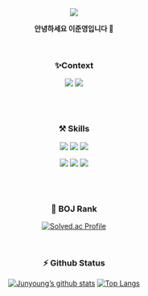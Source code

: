 
<div align="center">
<img src="https://capsule-render.vercel.app/api?type=Waving&color=0:3AA6B9,40:FFD0D0,60:FF9EAA,100:C1ECE4&height=200&section=header&text=Welcome&fontSize=50&fontColor=ffffff&fontAlignY=35&animation=fadeIn&desc=이준영의%20GitHub%20Profile&descAlign=55&descSize=15&descAlignY=50" />




<p align="center"><strong>안녕하세요 이준영입니다 🙌</strong></p>

<br>


### ✨Context


<p align="center"> 
<a href="https://velog.io/@dlzlqlzl"> <img src="https://img.shields.io/badge/Blog-3DDC84??style=flat-square&logo=Velog&logoColor=white"/></a>
<img src="https://img.shields.io/badge/lionalmessi@naver.com-EA4335??style=flat-square&logo=Mail.Ru&logoColor=white"/>
</p>

<br><br>


### ⚒ Skills



<p align="center">
  <img src="https://img.shields.io/badge/Spring-6DB33F?style=for-the-badge&logo=Spring&logoColor=white"> <img src="https://img.shields.io/badge/Springboot-6DB33F?style=for-the-badge&logo=Springboot&logoColor=white"> <img src="https://img.shields.io/badge/intellij%20idea-000000?style=for-the-badge&logo=intellijidea&logoColor=white"> 
</p>



<p align="center">
  <img src="https://img.shields.io/badge/java-007396?style=for-the-badge&logo=java&logoColor=white"> <img src="https://img.shields.io/badge/MySQL-4479A1?style=for-the-badge&logo=MySQL&logoColor=white"> <img src="https://img.shields.io/badge/C++-00599c?style=for-the-badge&logo=cplusplus&logoColor=white">
  
</p>

<br>
<!--  
<p align="center">
  <img src="https://img.shields.io/badge/Python-3776AB?style=for-the-badge&logo=Python&logoColor=white"> 
  <img src="https://img.shields.io/badge/linux-FCC624?style=for-the-badge&logo=linux&logoColor=black"> 
   <img src="https://img.shields.io/badge/C-A8B9CC?style=for-the-badge&logo=c&logoColor=black">
  
</p>

<p align="center">
      <img src="https://img.shields.io/badge/github-181717?style=for-the-badge&logo=github&logoColor=white"> <img src="https://img.shields.io/badge/Slack-4A154B?style=for-the-badge&logo=Slack&logoColor=white">
</p>
-->

<br>

### 💯 BOJ Rank


[![Solved.ac Profile](http://mazassumnida.wtf/api/v2/generate_badge?boj=dlzlqlzl)](https://solved.ac/dlzlqlzl/)

<br>

### ⚡️ Github Status

[![Junyoung’s github stats](https://github-readme-stats.vercel.app/api?username=BangTtagGum&show_icons=true&include_all_commits=true&bg_color=30,e96443,904e95&title_color=fff&text_color=fff)](https://github.com/BangTtagGum/github-readme-stats)
[![Top Langs](https://github-readme-stats.vercel.app/api/top-langs/?username=BangTtagGum&layout=compact&bg_color=30,e96443,904e95&title_color=fff&text_color=fff&hide=jupyter%20notebook)](https://github.com/BangTtagGum/github-readme-stats)

</div>
<!--
**BangTtagGum/BangTtagGum** is a ✨ _special_ ✨ repository because its `README.md` (this file) appears on your GitHub profile.

Here are some ideas to get you started:



- 🔭 I’m currently working on ...
- 🌱 I’m currently learning Spring
- 👯 I’m looking to collaborate on ...
- 🤔 I’m looking for help with ...
- 💬 Ask me about ...
- 📫 How to reach me: ...
- 😄 Pronouns: ... ssss s
- ⚡ Fun fact: ...
-->

